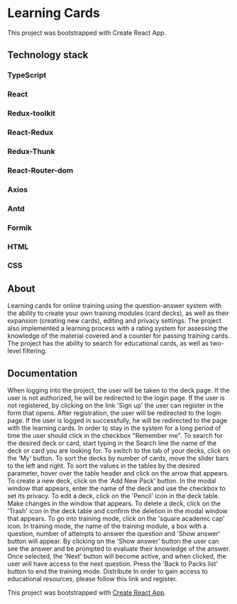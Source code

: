 # Learning Cards
This project was bootstrapped with Create React App.

## Technology stack
### TypeScript
### React
### Redux-toolkit
### React-Redux
### Redux-Thunk
### React-Router-dom
### Axios
### Antd
### Formik
### HTML
### CSS
## About
Learning cards for online training using the question-answer system with the ability to create your own training modules (card decks), as well as their expansion (creating new cards), editing and privacy settings. The project also implemented a learning process with a rating system for assessing the knowledge of the material covered and a counter for passing training cards. The project has the ability to search for educational cards, as well as two-level filtering.

## Documentation
When logging into the project, the user will be taken to the deck page.
If the user is not authorized, he will be redirected to the login page.
If the user is not registered, by clicking on the link 'Sign up' the user can register in the form that opens.
After registration, the user will be redirected to the login page.
If the user is logged in successfully, he will be redirected to the page with the learning cards.
In order to stay in the system for a long period of time the user should click in the checkbox "Remember me".
To search for the desired deck or card, start typing in the Search line the name of the deck or card you are looking for.
To switch to the tab of your decks, click on the 'My' button. To sort the decks by number of cards, move the slider bars to the left and right.
To sort the values in the tables by the desired parameter, hover over the table header and click on the arrow that appears.
To create a new deck, click on the 'Add New Pack' button. In the modal window that appears, enter the name of the deck and use the checkbox to set its privacy.
To edit a deck, click on the 'Pencil' icon in the deck table. Make changes in the window that appears.
To delete a deck, click on the 'Trash' icon in the deck table and confirm the deletion in the modal window that appears.
To go into training mode, click on the 'square academic cap' icon.
In training mode, the name of the training module, a box with a question, number of attempts to answer the question and 'Show answer' button will appear.
By clicking on the 'Show answer' button the user can see the answer and be prompted to evaluate their knowledge of the answer.
Once selected, the 'Next' button will become active, and when clicked, the user will have access to the next question.
Press the 'Back to Packs list' button to end the training mode.
Distribute
In order to gain access to educational resources, please follow this link and register.

This project was bootstrapped with [Create React App](https://github.com/facebook/create-react-app).
